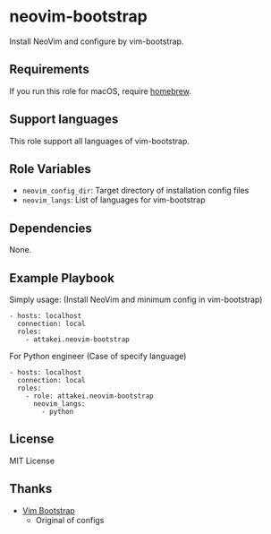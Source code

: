 neovim-bootstrap
================

Install NeoVim and configure by vim-bootstrap.

Requirements
------------

If you run this role for macOS, require [homebrew](https://brew.sh/).

Support languages
-----------------

This role support all languages of vim-bootstrap.

Role Variables
--------------

* `neovim_config_dir`: Target directory of installation config files
* `neovim_langs`: List of languages for vim-bootstrap

Dependencies
------------

None.


Example Playbook
----------------

Simply usage: (Install NeoVim and minimum config in vim-bootstrap)

```
- hosts: localhost
  connection: local
  roles:
    - attakei.neovim-bootstrap
```

For Python engineer (Case of specify language)

```
- hosts: localhost
  connection: local
  roles:
    - role: attakei.neovim-bootstrap
      neovim_langs:
        - python
```


License
-------

MIT License


Thanks
------

* [Vim Bootstrap](https://vim-bootstrap.com/)
  * Original of configs
